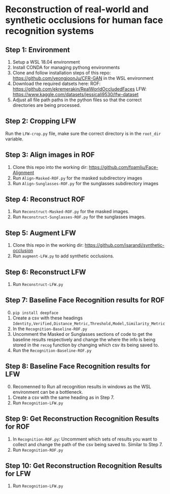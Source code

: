 # Reconstruction of real-world and synthetic occlusions for human face recognition systems

## Step 1: Environment
1. Setup a WSL 18.04 environment
2. Install CONDA for managing pythong environments
3. Clone and follow installation steps of this repo: https://github.com/yeongjoonJu/CFR-GAN in the WSL environment
4. Download the required datsets here: 
ROF: https://github.com/ekremerakin/RealWorldOccludedFaces LFW: https://www.kaggle.com/datasets/jessicali9530/lfw-dataset
5. Adjust all file path paths in the python files so that the correct directories are being processed. 


## Step 2: Cropping LFW
Run the ``LFW-crop.py`` file, make sure the correct directory is in the ``root_dir`` variable.

## Step 3: Align images in ROF
1. Clone this repo into the working dir: https://github.com/foamliu/Face-Alignment
2. Run ``Align-Masked-ROF.py`` for the masked subdirectory images
2. Run ``Align-Sunglasses-ROF.py`` for the sunglasses subdirectory images

## Step 4: Reconstruct ROF
1. Run ``Reconstruct-Masked-ROF.py`` for the masked images.
2. Run ``Reconstruct-Sunglasses-ROF.py`` for the sunglasses images.

## Step 5: Augment LFW
1. Clone this repo in the working dir: https://github.com/isarandi/synthetic-occlusion
2. Run ``augment-LFW.py`` to add synthetic occlusions.


## Step 6: Reconstruct LFW
1. Run ``Reconstruct-LFW.py`` 

## Step 7: Baseline Face Recognition results for ROF
0. ``pip install deepface``
1. Create a csv with these headings ``Identity,Verified,Distance_Metric,Threshold,Model,Similarity_Metric``
2. In the ``Recognition-Baseline-ROF.py``
3. Uncomment the Masked or Sunglasses sections of code to get the baseline results respectively and change the where the info is being stored in the ``recog`` function by changing which csv its being saved to. 
4. Run the ``Recognition-Baseline-ROF.py``

## Step 8: Baseline Face Recognition results for LFW
0. Recomenned to Run all recognition results in windows as the WSL environment can be a bottleneck. 
1. Create a csv with the same heading as in Step 7.
2. Run ``Recognition-LFW.py``

## Step 9: Get Reconstruction Recognition Results for ROF
1. In ``Recognition-ROF.py``: Uncomment which sets of results you want to collect and change the path of the csv being saved to. Similar to Step 7.
2. Run ``Recognition-ROF.py``

## Step 10: Get Reconstruction Recognition Results for LFW
1. Run ``Recognition-LFW.py``
